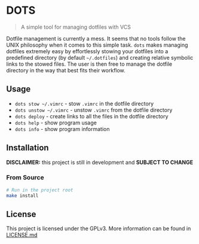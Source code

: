 # DOTS

> A simple tool for managing dotfiles with VCS

Dotfile management is currently a mess. It seems that no tools follow the UNIX
philosophy when it comes to this simple task. `dots` makes managing dotfiles
extremely easy by effortlessly stowing your dotfiles into a predefined directory
(by default `~/.dotfiles`) and creating relative symbolic links to the stowed
files. The user is then free to manage the dotfile directory in the way that
best fits their workflow.

## Usage

* `dots stow ~/.vimrc` - stow `.vimrc` in the dotfile directory
* `dots unstow ~/.vimrc` - unstow `.vimrc` from the dotfile directory
* `dots deploy` - create links to all the files in the dotfile directory
* `dots help` - show program usage
* `dots info` - show program information

## Installation

**DISCLAIMER:** this project is still in development and **SUBJECT TO CHANGE**

### From Source

```bash
# Run in the project root
make install
```

## License

This project is licensed under the GPLv3. More information can be found in
[LICENSE.md](LICENSE.md)
